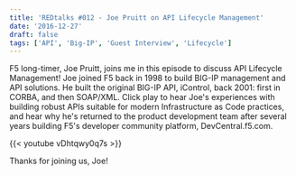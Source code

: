 ```yaml
---
title: 'REDtalks #012 - Joe Pruitt on API Lifecycle Management'
date: '2016-12-27'
draft: false
tags: ['API', 'Big-IP', 'Guest Interview', 'Lifecycle']
---
```


F5 long-timer, Joe Pruitt, joins me in this episode to discuss API Lifecycle Management! Joe joined F5 back in 1998 to build BIG-IP management and API solutions. He built the original BIG-IP API, iControl, back 2001: first in CORBA, and then SOAP/XML. Click play to hear Joe's experiences with building robust APIs suitable for modern Infrastructure as Code practices, and hear why he's returned to the product development team after several years building F5's developer community platform, DevCentral.f5.com.

{{< youtube vDhtqwy0q7s >}}

Thanks for joining us, Joe!